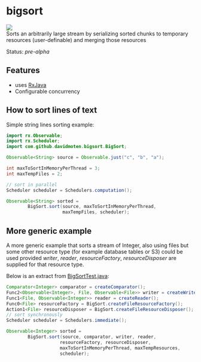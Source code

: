 # bigsort
<a href="https://travis-ci.org/davidmoten/bigsort"><img src="https://travis-ci.org/davidmoten/bigsort.svg"/></a><br/>
Sorts an arbitrarily large stream by serializing sorted chunks to temporary resources (user-definable) and merging those resources

Status: *pre-alpha*

## Features
* uses [RxJava](https://github.com/ReactiveX/RxJava)
* Configurable concurrency

How to sort lines of text
-------------------------------
Simple string lines sorting example:

```java
import rx.Observable;
import rx.Scheduler;
import com.github.davidmoten.bigsort.BigSort;

Observable<String> source = Observable.just("c", "b", "a");

int maxToSortInMemoryPerThread = 3;
int maxTempFiles = 2;

// sort in parallel
Scheduler scheduler = Schedulers.computation();

Observable<String> sorted = 
        BigSort.sort(source, maxToSortInMemoryPerThread,
                     maxTempFiles, scheduler);
```

More generic example
-------------------------

A more generic example that sorts a stream of Integer, also using files but some other resource type 
(for example database tables or S3) could be used provided *writer*, *reader*, *resourceFactory*,
*resourceDisposer* are supplied for that resource type.

Below is an extract from [BigSortTest.java](src/test/java/com/github/davidmoten/bigsort/BigSortTest.java):

```java
Comparator<Integer> comparator = createComparator();
Func2<Observable<Integer>, File, Observable<File>> writer = createWriter();
Func1<File, Observable<Integer>> reader = createReader();
Func0<File> resourceFactory = BigSort.createFileResourceFactory();
Action1<File> resourceDisposer = BigSort.createFileResourceDisposer();
// sort synchronously
Scheduler scheduler = Schedulers.immediate();

Observable<Integer> sorted = 
        BigSort.sort(source, comparator, writer, reader,
					resourceFactory, resourceDisposer, 
					maxToSortInMemoryPerThread, maxTempResources,
					scheduler);
```



